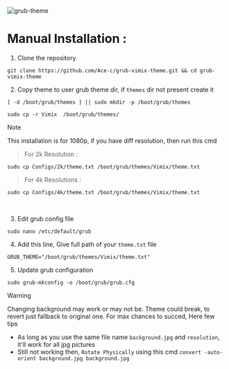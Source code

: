 ![grub-theme](https://github.com/user-attachments/assets/115946bd-191d-413e-b234-45ca950d1226)

# Manual Installation :
1. Clone the repository
```
git clone https://github.com/Ace-c/grub-vimix-theme.git && cd grub-vimix-theme
```
2. Copy theme to user grub theme dir, if `themes` dir not present create it
```
[ -d /boot/grub/themes ] || sudo mkdir -p /boot/grub/themes 
```
```
sudo cp -r Vimix  /boot/grub/themes/
```
> [!NOTE]
> This installation is for 1080p, if you have diff resolution, then run this cmd

> For 2k Resolution :
```
sudo cp Configs/2k/theme.txt /boot/grub/themes/Vimix/theme.txt
```
> For 4k Resolutions :
```
sudo cp Configs/4k/theme.txt /boot/grub/themes/Vimix/theme.txt
```
&nbsp;

3. Edit grub config file 
```
sudo nano /etc/default/grub
```
4. Add this line, Give full path of your ``theme.txt`` file
```
GRUB_THEME="/boot/grub/themes/Vimix/theme.txt"
```
5. Update grub configuration 
```
sudo grub-mkconfig -o /boot/grub/grub.cfg
```

  
> [!WARNING]
> Changing background may work or may not be. Theme could break, to revert just fallback to original one. For max chances to succed, Here few tips
>  * As long as you use the same file name `background.jpg` and `resolution`, it'll work for all jpg pictures
>  * Still not working then, `Rotate Physically` using this cmd `convert -auto-orient background.jpg background.jpg` 

